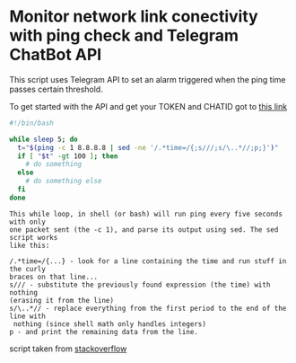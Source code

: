 # Monitor network link conectivity with ping check and Telegram ChatBot API

This script uses Telegram API to set an alarm triggered when the ping time passes certain threshold.

To get started with the API and get your TOKEN and CHATID got to [this link](https://www.forsomedefinition.com/automation/creating-telegram-bot-notifications/)


```bash
#!/bin/bash

while sleep 5; do
  t="$(ping -c 1 8.8.8.8 | sed -ne '/.*time=/{;s///;s/\..*//;p;}')"
  if [ "$t" -gt 100 ]; then
    # do something
  else
    # do something else
  fi
done
```

```
This while loop, in shell (or bash) will run ping every five seconds with only 
one packet sent (the -c 1), and parse its output using sed. The sed script works 
like this:

/.*time=/{...} - look for a line containing the time and run stuff in the curly
braces on that line...
s/// - substitute the previously found expression (the time) with nothing
(erasing it from the line)
s/\..*// - replace everything from the first period to the end of the line with
 nothing (since shell math only handles integers)
p - and print the remaining data from the line.
```
script taken from [stackoverflow](https://stackoverflow.com/questions/28130330/bash-script-to-ping-a-ip-and-if-the-ms-is-over-100-print-a-echo-msg)
